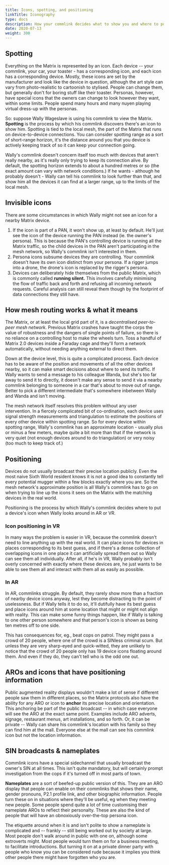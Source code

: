 ```yaml
---
title: Icons, spotting, and positioning
linkTitle: Iconography
type: docs
description: How your commlink decides what to show you and where to put it
date: 2020-07-13
weight: 300
---
```


## Spotting

Everything on the Matrix is represented by an icon. Each device -- your commlink, your car, your toaster - has a corresponding icon, and each icon has a corresponding device. Mostly, these icons are set by the manufacturer and look like the device in question, although the art style can vary from photo-realistic to cartoonish to stylised. People can change them, but generally don't for boring stuff like their toaster. Personas, however, have special icons that the owners can change to look however they want, within some limits. People spend many hours and many nuyen playing virtual dress-up with the personas.

So: suppose Wally Wageslave is using his commlink to view the Matrix. **Spotting** is the process by which his commlink discovers there's an icon to show him. Spotting is tied to the local mesh, the part of the Matrix that runs on device-to-device connections. You can consider spotting range as a sort of short-range horizon, it's the distance around you that you device is actively keeping track of so it can keep your connection going.

Wally's commlink doesn't concern itself too much with devices that aren't really nearby, as it's really only trying to keep its connection alive. By default, the spotting horizon extends to about a hundred metres or so (the exact amount can vary with network conditions.) If he wants - although he probably doesn't - Wally can tell his commlink to look further than that, and show him all the devices it can find at a larger range, up to the limits of the local mesh.

## Invisible icons

There are some circumstances in which Wally might not see an icon for a nearby Matrix device.

1. If the icon is part of a PAN, it won't show up, at least by default. He'll just see the icon of the device running the PAN instead (ie. the owner's persona). This is because the PAN's controlling device is running all the Matrix traffic, so the child devices in the PAN aren't participating in the mesh network, so Wally's commlink isn't interested in them. 
2. Persona icons subsume devices they are controlling. Your commlink doesn't have its own icon distinct from your persona. If a rigger jumps into a drone, the drone's icon is replaced by the rigger's persona.
3. Devices can deliberately hide themselves from the public Matrix, which is commonly called **running silent.** This involves carefully minimising the flow of traffic back and forth and refusing all incoming network requests. Careful analysis can still reveal them though by the footprint of data connections they still have.

## How mesh routing works & what it means

The Matrix, or at least the local grid part of it, is a *decentralised peer-to-peer mesh network*. Previous Matrix crashes have taught the corps the value of robustness and the dangers of single points of failure, so there is no reliance on a controlling host to make the wheels turn. Toss a handful of Matrix 2.0 devices inside a Faraday cage and they'll form a network automatically, without needing anything external to direct them.

Down at the device level, this is quite a complicated process. Each device has to be aware of the position and movements of all the other devices nearby, so it can make smart decisions about where to send its traffic. If Wally wants to send a message to his colleague Wanda, but she's too far away to send it to directly, it doesn't make any sense to send it via a nearby commlink belonging to someone in a car that's about to move out of range. Better to pick a different intermediate that's somewhere inbetween Wally and Wanda and isn't moving.

The mesh network itself resolves this problem without any user intervention. In a fiercely complicated bit of co-ordination, each device uses signal strength measurements and triangulation to estimate the positions of every other device within spotting range. So for every device within spotting range, Wally's commlink has an approximate location - usually plus or minus a few meters, maybe quite a bit more than that if the network is very quiet (not enough devices around to do triangulation) or very noisy (too much to keep track of.)

## Positioning

Devices do not usually broadcast their precise location publicly. Even the most naive Sixth World resident knows it is not a good idea to constantly tell every potential mugger within a few blocks exactly where you are. So the mesh network's approximate position is all Wally's commlink has to go on when trying to line up the icons it sees on the Matrix with the matching devices in the real world.

Positioning is the process by which Wally's commlink decides where to put a device's icon when Wally looks around in AR or VR.

### Icon positioning in VR

In many ways the problem is easier in VR, because the commlink doesn't need to line anything up with the real world. It can place icons for devices in places corresponding to its best guess, and if there's a dense collection of overlapping icons in one place it can artificially spread them out so Wally can see them all individually. After all, if he's in VR, Wally probably isn't overly concerned with exactly where these devices are, he just wants to be able to see them all and interact with them all as easily as possible.

### In AR

In AR, commlinks struggle. By default, they rarely show more than a fraction of nearby device icons anyway, lest they become distracting to the point of uselessness. But if Wally tells it to do so, it'll dutifully have its best guess and place icons around him at some location that might or might not align with reality. This can make some funny things happen, like if Wally is talking to one other person somewhere and that person's icon is shown as being ten metres off to one side.  

This has consequences for, eg., beat cops on patrol. They might pass a crowd of 20 people, where one of the crowd is a SINless criminal scum. But unless they are very sharp-eyed and quick-witted, they are unlikely to notice that the crowd of 20 people only has 19 device icons floating around them. And even if they do, they can't tell who is the odd one out.

## AROs and icons that have positioning information

Public augmented reality displays wouldn't make a lot of sense if different people saw them in different places, so the Matrix protocols also have the ability for any ARO or icon to **anchor** its precise location and orientation. This anchoring be part of the public broadcast -- in which case everyone will see the ARO at the exact same point. Examples include ARO adverts, signage, restaurant menus, art installations, and so forth. Or, it can be private -- Wally can share his commlink's location with his family so they can find him at the mall. Everyone else at the mall can see his commlink icon but not the location information.

## SIN broadcasts & nameplates

Commlink icons have a special sidechannel that usually broadcast the owner's SIN at all times. This isn't quite mandatory, but will certainly prompt investigation from the cops if it's turned off in most parts of town.

**Nameplates** are a sort of beefed-up public version of this. They are an ARO display that people can enable on their commlinks that shows their name, gender pronouns, P2.1 profile link, and other biographic information. People turn these on in situations where they'll be useful, eg when they meeting new people. Some people spend quite a lot of time customising their nameplate AROs to reflect their personalty. These are also the kind of people that will have an obnoxiously over-the-top persona icon.

The etiquette around when it is and isn't polite to show a nameplate is complicated and -- frankly -- still being worked out by society at large. Most people don't walk around in public with one on, although some extroverts might. Most people would turn them on for a business meeting, to facilitate introductions. But turning it on at a private dinner party with people who know you can be considered rude because it implies you think other people there might have forgotten who you are. 
